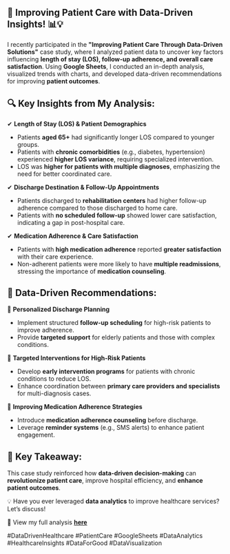 ## **🏥 Improving Patient Care with Data-Driven Insights! 📊💡**  

I recently participated in the **"Improving Patient Care Through Data-Driven Solutions"** case study, where I analyzed patient data to uncover key factors influencing **length of stay (LOS), follow-up adherence, and overall care satisfaction**. Using **Google Sheets**, I conducted an in-depth analysis, visualized trends with charts, and developed data-driven recommendations for improving **patient outcomes**.  

## **🔍 Key Insights from My Analysis:**  

✔ **Length of Stay (LOS) & Patient Demographics**  
- Patients **aged 65+** had significantly longer LOS compared to younger groups.  
- Patients with **chronic comorbidities** (e.g., diabetes, hypertension) experienced **higher LOS variance**, requiring specialized intervention.  
- LOS was **higher for patients with multiple diagnoses**, emphasizing the need for better coordinated care.  

✔ **Discharge Destination & Follow-Up Appointments**  
- Patients discharged to **rehabilitation centers** had higher follow-up adherence compared to those discharged to home care.  
- Patients with **no scheduled follow-up** showed lower care satisfaction, indicating a gap in post-hospital care.  

✔ **Medication Adherence & Care Satisfaction**  
- Patients with **high medication adherence** reported **greater satisfaction** with their care experience.  
- Non-adherent patients were more likely to have **multiple readmissions**, stressing the importance of **medication counseling**.  

## **📌 Data-Driven Recommendations:**  

🔹 **Personalized Discharge Planning**  
- Implement structured **follow-up scheduling** for high-risk patients to improve adherence.  
- Provide **targeted support** for elderly patients and those with complex conditions.  

🔹 **Targeted Interventions for High-Risk Patients**  
- Develop **early intervention programs** for patients with chronic conditions to reduce LOS.  
- Enhance coordination between **primary care providers and specialists** for multi-diagnosis cases.  

🔹 **Improving Medication Adherence Strategies**  
- Introduce **medication adherence counseling** before discharge.  
- Leverage **reminder systems** (e.g., SMS alerts) to enhance patient engagement.  

## **🚀 Key Takeaway:**  
This case study reinforced how **data-driven decision-making** can **revolutionize patient care**, improve hospital efficiency, and **enhance patient outcomes**.  

💡 Have you ever leveraged **data analytics** to improve healthcare services? Let’s discuss!  

📂 View my full analysis [**here**](https://docs.google.com/spreadsheets/d/1IAv51ATZFR9F0tO4JaN-zjdS8oVl98mmnCR7RBgSKTA/edit?usp=sharing)

#DataDrivenHealthcare #PatientCare #GoogleSheets #DataAnalytics #HealthcareInsights #DataForGood #DataVisualization
